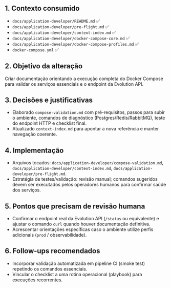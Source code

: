 ## 1. Contexto consumido
- `docs/application-developer/README.md` ✅
- `docs/application-developer/pre-flight.md` ✅
- `docs/application-developer/context-index.md` ✅
- `docs/application-developer/docker-compose-core.md` ✅
- `docs/application-developer/docker-compose-profiles.md` ✅
- `docker-compose.yml` ✅

## 2. Objetivo da alteração
Criar documentação orientando a execução completa do Docker Compose para validar os serviços essenciais e o endpoint da Evolution API.

## 3. Decisões e justificativas
- Elaborado `compose-validation.md` com pré-requisitos, passos para subir o ambiente, comandos de diagnóstico (Postgres/Redis/RabbitMQ), teste do endpoint HTTP e checklist final.
- Atualizado `context-index.md` para apontar a nova referência e manter navegação coerente.

## 4. Implementação
- Arquivos tocados: `docs/application-developer/compose-validation.md`, `docs/application-developer/context-index.md`, `docs/application-developer/pre-flight.md`.
- Estratégia de testes/validação: revisão manual; comandos sugeridos devem ser executados pelos operadores humanos para confirmar saúde dos serviços.

## 5. Pontos que precisam de revisão humana
- Confirmar o endpoint real da Evolution API (`/status` ou equivalente) e ajustar o comando `curl` quando houver documentação definitiva.
- Acrescentar orientações específicas caso o ambiente utilize perfis adicionais (`prod` / observabilidade).

## 6. Follow-ups recomendados
- Incorporar validação automatizada em pipeline CI (smoke test) repetindo os comandos essenciais.
- Vincular o checklist a uma rotina operacional (playbook) para execuções recorrentes.
